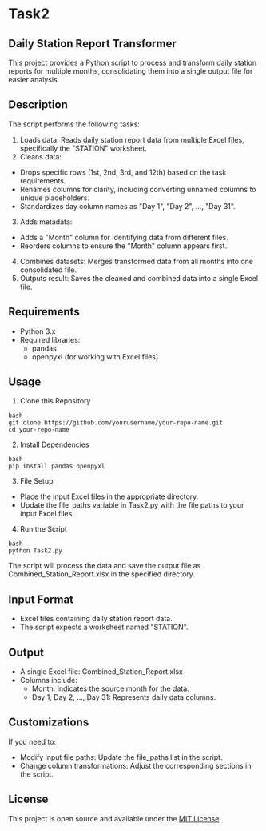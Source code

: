 # Task2
## Daily Station Report Transformer
This project provides a Python script to process and transform daily station reports for multiple months, consolidating them into a single output file for easier analysis.


## Description

The script performs the following tasks:

1. Loads data: Reads daily station report data from multiple Excel files, specifically the "STATION" worksheet.<br>
2. Cleans data:
  * Drops specific rows (1st, 2nd, 3rd, and 12th) based on the task requirements.
  * Renames columns for clarity, including converting unnamed columns to unique placeholders.
  * Standardizes day column names as "Day 1", "Day 2", ..., "Day 31".
3. Adds metadata:
  * Adds a "Month" column for identifying data from different files.
  * Reorders columns to ensure the "Month" column appears first. 
4. Combines datasets: Merges transformed data from all months into one consolidated file. <br>
5. Outputs result: Saves the cleaned and combined data into a single Excel file.
  

## Requirements
 * Python 3.x
 * Required libraries:
    * pandas
    * openpyxl (for working with Excel files)


## Usage
1. Clone this Repository
```
bash
git clone https://github.com/yourusername/your-repo-name.git
cd your-repo-name
```
2. Install Dependencies
```
bash
pip install pandas openpyxl
```
3. File Setup
 * Place the input Excel files in the appropriate directory.
 * Update the file_paths variable in Task2.py with the file paths to your input Excel files.
4. Run the Script
```  
bash
python Task2.py
```
The script will process the data and save the output file as Combined_Station_Report.xlsx in the specified directory.


## Input Format
* Excel files containing daily station report data.
* The script expects a worksheet named "STATION".

## Output
* A single Excel file: Combined_Station_Report.xlsx
* Columns include:
   * Month: Indicates the source month for the data.
   * Day 1, Day 2, ..., Day 31: Represents daily data columns.
## Customizations
If you need to:
* Modify input file paths: Update the file_paths list in the script.
* Change column transformations: Adjust the corresponding sections in the script.

## License
This project is open source and available under the [MIT License](https://github.com/praggatii/Task2/blob/main/LICENSE).



   
